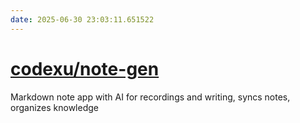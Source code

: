 ```yaml
---
date: 2025-06-30 23:03:11.651522
---
```


# [codexu/note-gen](https://github.com/codexu/note-gen)

Markdown note app with AI for recordings and writing, syncs notes, organizes knowledge
